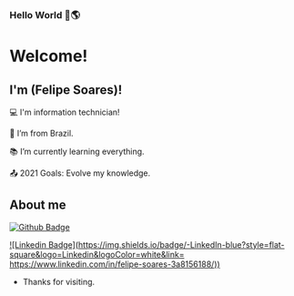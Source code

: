 ### Hello World 👋🌎


# Welcome!

 

## I'm (Felipe Soares)!

 

:computer: I'm information technician!

:house_with_garden: I’m from Brazil.

:books: I’m currently learning everything.

:outbox_tray: 2021 Goals: Evolve my knowledge.

 

## About me

[![Github Badge](https://img.shields.io/badge/-Github-000?style=flat-square&logo=Github&logoColor=white&link=LINK_GIT)](https://github.com/chucksoares)

[![Linkedin Badge](https://img.shields.io/badge/-LinkedIn-blue?style=flat-square&logo=Linkedin&logoColor=white&link= https://www.linkedin.com/in/felipe-soares-3a8156188/))]( https://www.linkedin.com/in/felipe-soares-3a8156188/)


- Thanks for visiting.

